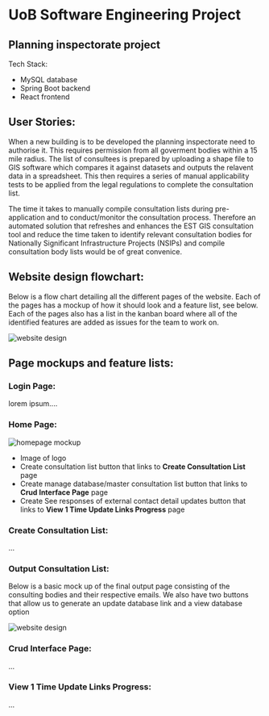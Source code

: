 # UoB Software Engineering Project

## Planning inspectorate project

Tech Stack:
- MySQL database
- Spring Boot backend 
- React frontend


## User Stories:

When a new building is to be developed the planning inspectorate need to authorise it. This requires permission from all goverment bodies within a 15 mile radius. The list of consultees is prepared by uploading a shape file to GIS software which compares it against datasets and outputs the relavent data in a spreadsheet. This then requires a series of manual applicability tests to be applied from the legal regulations to complete the consultation list.

The time it takes to manually compile consultation lists during pre-application and to conduct/monitor the consultation process. Therefore an automated solution that refreshes and enhances the EST GIS consultation tool and reduce the time taken to identify relevant consultation bodies for Nationally Significant Infrastructure Projects (NSIPs) and compile consultation body lists would be of great convenice. 

## Website design flowchart:
Below is a flow chart detailing all the different pages of the website. Each of the pages has a mockup of how it should look and a feature list, see below. Each of the pages also has a list in the kanban board where all of the identified features are added as issues for the team to work on.

![website design](https://github.com/spe-uob/2021-PlanningInspectorate/blob/3d19de0dd1eb1d74e580a53fb4f8e9aa9a23b9a4/DesignChart.png)

## Page mockups and feature lists:
### Login Page:
lorem ipsum....

### Home Page:
![homepage mockup](https://github.com/spe-uob/2021-PlanningInspectorate/blob/2980b5d4c706ccf812f8bef5c6d9f353c73c91e8/Mockup_HomePage.png)
- Image of logo
- Create consultation list button that links to **Create Consultation List** page
- Create manage database/master consultation list button that links to **Crud Interface Page** page
- Create See responses of external contact detail updates button that links to **View 1 Time Update Links Progress** page


### Create Consultation List:
...

### Output Consultation List:
Below is a basic mock up of the final output page consisting of the consulting bodies and their respective emails. We also have two buttons that allow us to generate an update database link and a view database option 

![website design](https://github.com/spe-uob/2021-PlanningInspectorate/blob/33382f32cd0b45bde557d928c33c63f5cb469f50/consultation%20output%20page.png)

### Crud Interface Page:
...

### View 1 Time Update Links Progress:
...
